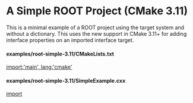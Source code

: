# A Simple ROOT Project (CMake 3.11)

This is a minimal example of a ROOT project using the target system and without a dictionary.
This uses the new support in CMake 3.11+ for adding interface properties on an imported interface target.

#### examples/root-simple-3.11/CMakeLists.txt
[import:'main', lang:'cmake'](CMakeLists.txt)

#### examples/root-simple-3.11/SimpleExample.cxx

[import](SimpleExample.cxx)
